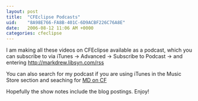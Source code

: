 ```yaml
---
layout: post
title:  "CFEclipse Podcasts"
uid:	"8A98E766-FA8B-401C-6D9ACBF226C76A8E"
date:   2006-08-12 11:06 AM +0000
categories: cfeclipse
---
```

I am making all these videos on CFEclipse available as a podcast, which you can subscribe to via iTunes -> Advanced -> Subscribe to Podcast -> and entering <a href="http://markdrew.libsyn.com/rss">http://markdrew.libsyn.com/rss</a>

You can also search for my podcast if you are using iTunes in the Music Store section and seaching for <a href="http://phobos.apple.com/WebObjects/MZStore.woa/wa/viewPodcast?id=152536611&s=143444">MD on CF</a> 

Hopefully the show notes include the blog postings. Enjoy!